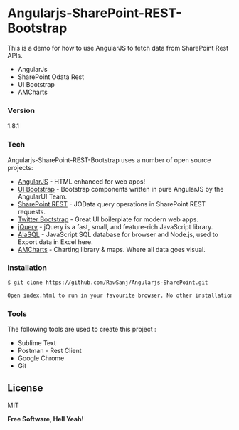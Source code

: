 # Angularjs-SharePoint-REST-Bootstrap

This is a demo for how to use AngularJS to fetch data from SharePoint Rest APIs.

  - AngularJs
  - SharePoint Odata Rest
  - UI Bootstrap
  - AMCharts

### Version
1.8.1

### Tech

Angularjs-SharePoint-REST-Bootstrap uses a number of open source projects:

* [AngularJS] - HTML enhanced for web apps!
* [UI Bootstrap] - Bootstrap components written in pure AngularJS by the AngularUI Team.
* [SharePoint REST] - JOData query operations in SharePoint REST requests.
* [Twitter Bootstrap] - Great UI boilerplate for modern web apps.
* [jQuery] - jQuery is a fast, small, and feature-rich JavaScript library.
* [AlaSQL] - JavaScript SQL database for browser and Node.js, used to Export data in Excel here.
* [AMCharts] - Charting library & maps. Where all data goes visual.

### Installation


```sh
$ git clone https://github.com/RawSanj/Angularjs-SharePoint.git
```
```sh
Open index.html to run in your favourite browser. No other installation is required.
```

### Tools

The following tools are used to create this project :

* Sublime Text
* Postman - Rest Client
* Google Chrome
* Git

License
----

MIT


**Free Software, Hell Yeah!**

[//]: # (These are reference links used in the body of this note and get stripped out when the markdown processor does its job. There is no need to format nicely because it shouldn't be seen. Thanks SO - http://stackoverflow.com/questions/4823468/store-comments-in-markdown-syntax)

   [SharePoint REST]: <https://msdn.microsoft.com/en-us/library/office/fp142385.aspx>
   [AlaSQL]: <https://github.com/agershun/alasql>
   [UI Bootstrap]: <https://angular-ui.github.io/bootstrap/>
   [Twitter Bootstrap]: <http://twitter.github.com/bootstrap/>
   [jQuery]: <http://jquery.com>
   [AngularJS]: <http://angularjs.org>
   [AMCharts]: <http://www.amcharts.com/>
